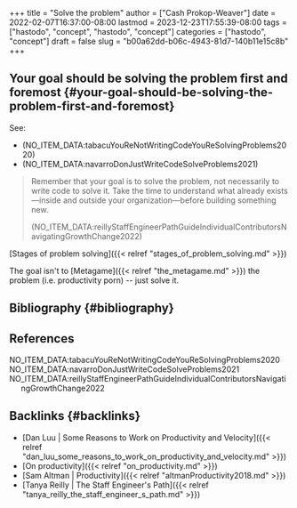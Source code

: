 +++
title = "Solve the problem"
author = ["Cash Prokop-Weaver"]
date = 2022-02-07T16:37:00-08:00
lastmod = 2023-12-23T17:55:39-08:00
tags = ["hastodo", "concept", "hastodo", "concept"]
categories = ["hastodo", "concept"]
draft = false
slug = "b00a62dd-b06c-4943-81d7-140b11e15c8b"
+++

## Your goal should be solving the problem first and foremost {#your-goal-should-be-solving-the-problem-first-and-foremost}

See:

-   (NO_ITEM_DATA:tabacuYouReNotWritingCodeYouReSolvingProblems2020)
-   (NO_ITEM_DATA:navarroDonJustWriteCodeSolveProblems2021)

> Remember that your goal is to solve the problem, not necessarily to write code to solve it. Take the time to understand what already exists—inside and outside your organization—before building something new.
>
> (NO_ITEM_DATA:reillyStaffEngineerPathGuideIndividualContributorsNavigatingGrowthChange2022)

[Stages of problem solving]({{< relref "stages_of_problem_solving.md" >}})

The goal isn't to [Metagame]({{< relref "the_metagame.md" >}}) the problem (i.e. productivity porn) -- just solve it.


## Bibliography {#bibliography}

## References

<style>.csl-entry{text-indent: -1.5em; margin-left: 1.5em;}</style><div class="csl-bib-body">
  <div class="csl-entry">NO_ITEM_DATA:tabacuYouReNotWritingCodeYouReSolvingProblems2020</div>
  <div class="csl-entry">NO_ITEM_DATA:navarroDonJustWriteCodeSolveProblems2021</div>
  <div class="csl-entry">NO_ITEM_DATA:reillyStaffEngineerPathGuideIndividualContributorsNavigatingGrowthChange2022</div>
</div>



## Backlinks {#backlinks}

-   [Dan Luu | Some Reasons to Work on Productivity and Velocity]({{< relref "dan_luu_some_reasons_to_work_on_productivity_and_velocity.md" >}})
-   [On productivity]({{< relref "on_productivity.md" >}})
-   [Sam Altman | Productivity]({{< relref "altmanProductivity2018.md" >}})
-   [Tanya Reilly | The Staff Engineer's Path]({{< relref "tanya_reilly_the_staff_engineer_s_path.md" >}})
